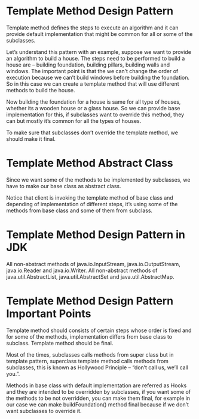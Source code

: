# Template Method Design Pattern

Template method defines the steps to execute an algorithm and it can provide default implementation that might be common 
for all or some of the subclasses.


Let’s understand this pattern with an example, suppose we want to provide an algorithm to build a house. The steps need 
to be performed to build a house are – building foundation, building pillars, building walls and windows. The important 
point is that the we can’t change the order of execution because we can’t build windows before building the foundation. 
So in this case we can create a template method that will use different methods to build the house.

Now building the foundation for a house is same for all type of houses, whether its a wooden house or a glass house. 
So we can provide base implementation for this, if subclasses want to override this method, they can but mostly it’s 
common for all the types of houses.

To make sure that subclasses don’t override the template method, we should make it final.

# Template Method Abstract Class

Since we want some of the methods to be implemented by subclasses, we have to make our base class as abstract class.

Notice that client is invoking the template method of base class and depending of implementation of different steps, 
it’s using some of the methods from base class and some of them from subclass.

# Template Method Design Pattern in JDK

All non-abstract methods of java.io.InputStream, java.io.OutputStream, java.io.Reader and java.io.Writer.
All non-abstract methods of java.util.AbstractList, java.util.AbstractSet and java.util.AbstractMap.

# Template Method Design Pattern Important Points

Template method should consists of certain steps whose order is fixed and for some of the methods, implementation differs 
from base class to subclass. Template method should be final.

Most of the times, subclasses calls methods from super class but in template pattern, superclass template method calls 
methods from subclasses, this is known as Hollywood Principle – “don’t call us, we’ll call you.”.

Methods in base class with default implementation are referred as Hooks and they are intended to be overridden by 
subclasses, if you want some of the methods to be not overridden, you can make them final, for example in our case we 
can make buildFoundation() method final because if we don’t want subclasses to override it.

